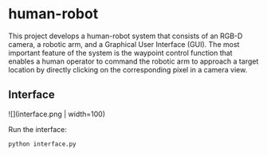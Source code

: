 # human-robot

This project develops a human-robot system that consists of an RGB-D camera, a robotic arm, and a Graphical User Interface (GUI). The most important feature of the system is the waypoint control function that enables a human operator to command the robotic arm to approach a target location by directly clicking on the corresponding pixel in a camera view. 

## Interface

![](interface.png | width=100)

Run the interface:
```sh
python interface.py
```
